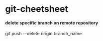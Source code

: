 # git-cheetsheet

#### delete specific branch on remote repository

git push --delete origin branch_name
